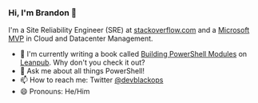 ### Hi, I'm Brandon 👋

I'm a Site Reliability Engineer (SRE) at [stackoverflow.com](https://stackoverflow.com/) and a [Microsoft MVP](https://mvp.microsoft.com/en-us/PublicProfile/5003334?fullName=Brandon%20%20Olin) in Cloud and Datacenter Management.

- 🔭 I'm currently writing a book called [Building PowerShell Modules](https://leanpub.com/building-powershell-modules) on [Leanpub](https://leanpub.com). Why don't you check it out?
- 💬 Ask me about all things PowerShell!
- 📫 How to reach me: Twitter [@devblackops](https://twitter.com/devblackops)
- 😄 Pronouns: He/Him

<!--
**devblackops/devblackops** is a ✨ _special_ ✨ repository because its `README.md` (this file) appears on your GitHub profile.

Here are some ideas to get you started:

- 🔭 I’m currently working on ...
- 🌱 I’m currently learning ...
- 👯 I’m looking to collaborate on ...
- 🤔 I’m looking for help with ...
- 💬 Ask me about ...
- 📫 How to reach me: ...
- 😄 Pronouns: ...
- ⚡ Fun fact: ...
-->

